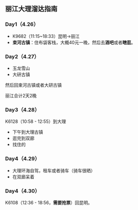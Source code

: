 ## 丽江大理溜达指南

### Day1（4.26）
* K9682（11:15~18:33）昆明->丽江
* **束河古镇**：住布袋客栈，大概40元一晚，然后去**酒吧**或者**瞎逛**。

### Day2（4.27）
* 玉龙雪山
* 大研古镇

然后回束河古镇或者大研古镇

丽江合计2天2晚

### Day3（4.28）
K6128（10:58 - 12:55）到大理
* 下午到大理古镇
* 逛完到双廊
* 找住的

### Day4（4.29）
* 大理环海自驾，租车或者骑车（骑车很晒）
* 在双廊呆着

### Day4（4.30）
K6108（12:36 - 18:56，**需要抢票**）回昆明。
